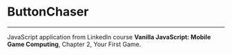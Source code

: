 # ButtonChaser
---
JavaScript application from LinkedIn course **Vanilla JavaScript: Mobile Game Computing**, Chapter 2, Your First Game.
